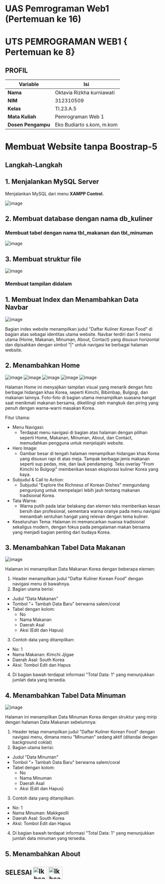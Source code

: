 # UAS Pemrograman Web1 (Pertemuan ke 16)
# UTS PEMROGRAMAN WEB1 { Pertemuan ke 8}
## PROFIL
| Variable           |             Isi            |
| -------------------|----------------------------|
| **Nama**           |        Oktavia Rizkha kurniawati       |
| **NIM**            |          312310509         |
| **Kelas**          |          TI.23.A.5         |
| **Mata Kuliah**    |      Pemrograman Web 1     |
| **Dosen Pengampu** | Eko Budiarto s.kom, m.kom  |

# Membuat Website tanpa Boostrap-5

## Langkah-Langkah

## 1. Menjalankan MySQL Server
Menjalankan MySQL dari menu **XAMPP Control.**

![image](https://github.com/user-attachments/assets/76c5e6f6-fee3-4149-b4cc-942ed702f5e9)

## 2. Membuat database dengan nama db_kuliner
### Membuat tabel dengan nama tbl_makanan dan tbl_minuman

![image](https://github.com/user-attachments/assets/5114bb0c-e605-49e9-ba4d-eba5d54792e5)

## 3. Membuat struktur file
![image](https://github.com/user-attachments/assets/3e158d15-a15b-4f5b-8421-f00c681e57af)

### Membuat tampilan didalam

## 1. Membuat Index dan Menambahkan Data Navbar
![image](https://github.com/user-attachments/assets/052f4898-1076-4e3c-931c-27eaa3f5913c)

Bagian index website menampilkan judul "Daftar Kuliner Korean Food" di bagian atas sebagai identitas utama website.
Navbar terdiri dari 5 menu utama (Home, Makanan, Minuman, About, Contact) yang disusun horizontal dan dipisahkan dengan simbol "|" untuk navigasi ke berbagai halaman website.

## 2. Menambahkan Home

![image](https://github.com/user-attachments/assets/d3555355-ee1e-4bcc-9cb9-368f0f1ebf3c)
![image](https://github.com/user-attachments/assets/e82788f9-6579-4259-a994-4f66145bcdba)
![image](https://github.com/user-attachments/assets/b2da436f-83a0-4bcf-8385-d44d6af084b4)
![image](https://github.com/user-attachments/assets/718856a1-3367-4714-997c-5ff3b143dbac)
![image](https://github.com/user-attachments/assets/b78e7a20-9559-4fd7-99b9-dedd8ab8a5bb)

Halaman Home ini menyajikan tampilan visual yang menarik dengan foto berbagai hidangan khas Korea, seperti Kimchi, Bibimbap, Bulgogi, dan makanan lainnya. Foto-foto di bagian utama menampilkan suasana hangat saat menikmati makanan bersama, dikelilingi oleh mangkuk dan piring yang penuh dengan warna-warni masakan Korea.

Fitur Utama:
* Menu Navigasi:
  * Terdapat menu navigasi di bagian atas halaman dengan pilihan seperti Home, Makanan, Minuman, About, dan Contact, memudahkan pengguna untuk menjelajahi website.
* Hero Image:
  * Gambar besar di tengah halaman menampilkan hidangan khas Korea yang disusun rapi di atas meja. Tampak berbagai jenis makanan seperti sup pedas, mie, dan lauk pendamping.
    Teks overlay "From Kimchi to Bulgogi" memberikan kesan eksplorasi kuliner Korea yang kaya.
* Subjudul & Call to Action:
  * Subjudul "Explore the Richness of Korean Dishes" mengundang pengunjung untuk mempelajari lebih jauh tentang makanan tradisional Korea.
* Tata Warna:
  * Warna putih pada latar belakang dan elemen teks memberikan kesan bersih dan profesional, sementara warna oranye pada menu navigasi menambah sentuhan hangat yang relevan dengan tema       kuliner.
* Keseluruhan Tema:
  Halaman ini memancarkan nuansa tradisional sekaligus modern, dengan fokus pada pengalaman makan bersama yang menjadi bagian penting dari budaya Korea.

## 3. Menambahkan Tabel Data Makanan

![image](https://github.com/user-attachments/assets/0c172934-8f6b-474d-814f-80f905621eaa)

Halaman ini menampilkan Data Makanan Korea dengan beberapa elemen:
1. Header menampilkan judul "Daftar Kuliner Korean Food" dengan navigasi menu di bawahnya.
2. Bagian utama berisi:
* Judul "Data Makanan"
* Tombol "+ Tambah Data Baru" berwarna salem/coral
* Tabel dengan kolom:
  * No
  * Nama Makanan
  * Daerah Asal
  * Aksi (Edit dan Hapus)
3. Contoh data yang ditampilkan:
* No: 1
* Nama Makanan: Kimchi Jjigae
* Daerah Asal: South Korea
* Aksi: Tombol Edit dan Hapus
4. Di bagian bawah terdapat informasi "Total Data: 1" yang menunjukkan jumlah data yang tersedia.


## 4. Menambahkan Tabel Data Minuman

![image](https://github.com/user-attachments/assets/d8a475b0-321d-441d-be51-36bf1e508506)

Halaman ini menampilkan Data Minuman Korea dengan struktur yang mirip dengan halaman Data Makanan sebelumnya:
1. Header tetap menampilkan judul "Daftar Kuliner Korean Food" dengan navigasi menu, dimana menu "Minuman" sedang aktif (ditandai dengan background coklat)
2. Bagian utama berisi:
* Judul "Data Minuman"
* Tombol "+ Tambah Data Baru" berwarna salem/coral
* Tabel dengan kolom:
  * No
  * Nama Minuman
  * Daerah Asal
  * Aksi (Edit dan Hapus)
3. Contoh data yang ditampilkan:
* No: 1
* Nama Minuman: Makkgeolli
* Daerah Asal: South Korea
* Aksi: Tombol Edit dan Hapus
4. Di bagian bawah terdapat informasi "Total Data: 1" yang menunjukkan jumlah data minuman yang tersedia.


## 5. Menambahkan About















## SELESAI <img align="center" alt="Ikhsan-Python" height="40" width="45" src="https://em-content.zobj.net/source/microsoft-teams/337/student_1f9d1-200d-1f393.png"> <img align="center" alt="Ikhsan-Python" height="40" width="45" src="https://em-content.zobj.net/thumbs/160/twitter/348/flag-indonesia_1f1ee-1f1e9.png">
